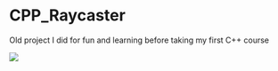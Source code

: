 # CPP_Raycaster
Old project I did for fun and learning before taking my first C++ course

![](Raycaster/raycaster.gif)
